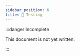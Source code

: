 ```yaml
---
sidebar_position: 6
title: 🧪 Testing
---
```


:::danger Incomplete

This document is not yet written.

:::
